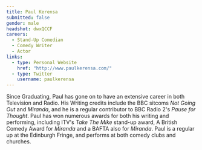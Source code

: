 ```yaml
---
title: Paul Kerensa
submitted: false
gender: male
headshot: dwxQCCF
careers:
  - Stand-Up Comedian
  - Comedy Writer
  - Actor
links:
  - type: Personal Website
    href: "http://www.paulkerensa.com/"
  - type: Twitter
    username: paulkerensa
---
```


Since Graduating, Paul has gone on to have an extensive career in both Television and Radio. His Writing credits include the BBC sitcoms *Not Going Out* and *Miranda*, and he is a regular contributor to BBC Radio 2's *Pause for Thought*. Paul has won numerous awards for both his writing and performing, including ITV's *Take The Mike* stand-up award, A British Comedy Award for *Miranda* and a BAFTA also for *Miranda*. Paul is a regular up at the Edinburgh Fringe, and performs at both comedy clubs and churches.
